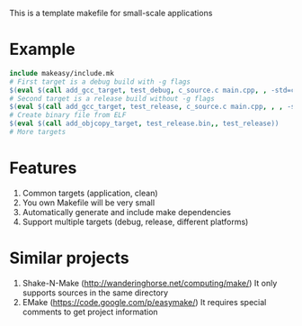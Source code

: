 This is a template makefile for small-scale applications

# Example
```Makefile
include makeasy/include.mk
# First target is a debug build with -g flags
$(eval $(call add_gcc_target, test_debug, c_source.c main.cpp, , -std=c99 -g -pg, -std=c++11 -g -pg, -Wall -Werror, , ))
# Second target is a release build without -g flags
$(eval $(call add_gcc_target, test_release, c_source.c main.cpp, , , -std=c++11, -Wall -Werror, , ))
# Create binary file from ELF
$(eval $(call add_objcopy_target, test_release.bin,, test_release))
# More targets
```

# Features
1. Common targets (application, clean)
2. You own Makefile will be very small
3. Automatically generate and include make dependencies
4. Support multiple targets (debug, release, different platforms)

# Similar projects
1. Shake-N-Make (http://wanderinghorse.net/computing/make/)
   It only supports sources in the same directory
2. EMake (https://code.google.com/p/easymake/)
   It requires special comments to get project information
